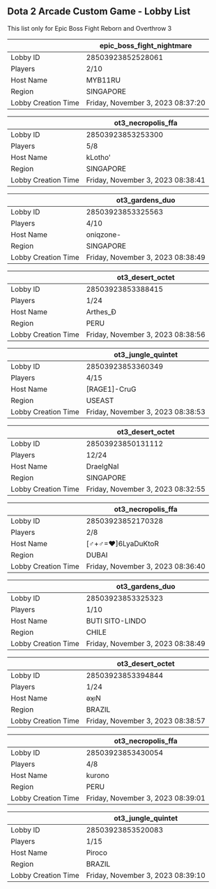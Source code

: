 ## Dota 2 Arcade Custom Game - Lobby List

This list only for Epic Boss Fight Reborn and Overthrow 3

|  | epic_boss_fight_nightmare |
| ------ | ------ |
| Lobby ID | 28503923852528061 |
| Players | 2/10 |
| Host Name | MYB11RU |
| Region | SINGAPORE |
| Lobby Creation Time | Friday, November 3, 2023 08:37:20 |


|  | ot3_necropolis_ffa |
| ------ | ------ |
| Lobby ID | 28503923853253300 |
| Players | 5/8 |
| Host Name | kLotho' |
| Region | SINGAPORE |
| Lobby Creation Time | Friday, November 3, 2023 08:38:41 |


|  | ot3_gardens_duo |
| ------ | ------ |
| Lobby ID | 28503923853325563 |
| Players | 4/10 |
| Host Name | oniqzone- |
| Region | SINGAPORE |
| Lobby Creation Time | Friday, November 3, 2023 08:38:49 |


|  | ot3_desert_octet |
| ------ | ------ |
| Lobby ID | 28503923853388415 |
| Players | 1/24 |
| Host Name | Arthes_Ð |
| Region | PERU |
| Lobby Creation Time | Friday, November 3, 2023 08:38:56 |


|  | ot3_jungle_quintet |
| ------ | ------ |
| Lobby ID | 28503923853360349 |
| Players | 4/15 |
| Host Name | [RAGE1]-CruG |
| Region | USEAST |
| Lobby Creation Time | Friday, November 3, 2023 08:38:53 |


|  | ot3_desert_octet |
| ------ | ------ |
| Lobby ID | 28503923850131112 |
| Players | 12/24 |
| Host Name | DraelgNaI |
| Region | SINGAPORE |
| Lobby Creation Time | Friday, November 3, 2023 08:32:55 |


|  | ot3_necropolis_ffa |
| ------ | ------ |
| Lobby ID | 28503923852170328 |
| Players | 2/8 |
| Host Name | [♂+♂=♥]6LyaDuKtoR |
| Region | DUBAI |
| Lobby Creation Time | Friday, November 3, 2023 08:36:40 |


|  | ot3_gardens_duo |
| ------ | ------ |
| Lobby ID | 28503923853325323 |
| Players | 1/10 |
| Host Name | BUTI SITO-LINDO |
| Region | CHILE |
| Lobby Creation Time | Friday, November 3, 2023 08:38:49 |


|  | ot3_desert_octet |
| ------ | ------ |
| Lobby ID | 28503923853394844 |
| Players | 1/24 |
| Host Name | ǝʞıN |
| Region | BRAZIL |
| Lobby Creation Time | Friday, November 3, 2023 08:38:57 |


|  | ot3_necropolis_ffa |
| ------ | ------ |
| Lobby ID | 28503923853430054 |
| Players | 4/8 |
| Host Name | kurono |
| Region | PERU |
| Lobby Creation Time | Friday, November 3, 2023 08:39:01 |


|  | ot3_jungle_quintet |
| ------ | ------ |
| Lobby ID | 28503923853520083 |
| Players | 1/15 |
| Host Name | Piroco |
| Region | BRAZIL |
| Lobby Creation Time | Friday, November 3, 2023 08:39:10 |


